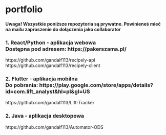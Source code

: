 # portfolio

<h4>Uwaga! Wszystkie poniższe repozytoria są prywatne. Powinieneś mieć na mailu zaproszenie do dołączenia jako collaborator</h4>
<h3>1. React/Python - aplikacja webowa<br>
Dostępna pod adresem: https://pakerszama.pl/</h3>
https://github.com/gandalf113/recipely-api <br>
https://github.com/gandalf113/recipely-client <br>

<h3>2. Flutter - aplikacja mobilna <br>
Do pobrania: https://play.google.com/store/apps/details?id=com.lift_analyst&hl=pl&gl=US
</h3>
https://github.com/gandalf113/Lift-Tracker <br>

<h3>2. Java - aplikacja desktopowa </h3>
https://github.com/gandalf113/Automator-ODS <br>
